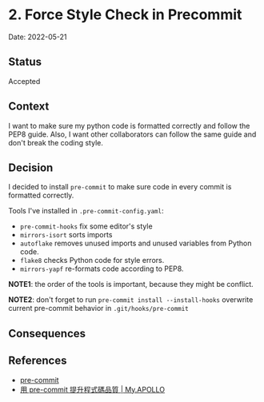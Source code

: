 # 2. Force Style Check in Precommit

Date: 2022-05-21

## Status

Accepted

## Context

I want to make sure my python code is formatted correctly and follow the PEP8 guide.
Also, I want other collaborators can follow the same guide and don't break the coding style.

## Decision

I decided to install `pre-commit` to make sure code in every commit is formatted correctly.

Tools I've installed in `.pre-commit-config.yaml`:

- `pre-commit-hooks` fix some editor's style
- `mirrors-isort` sorts imports
- `autoflake` removes unused imports and unused variables from Python code.
- `flake8` checks Python code for style errors.
- `mirrors-yapf` re-formats code according to PEP8.

**NOTE1**: the order of the tools is important, because they might be conflict.

**NOTE2**: don't forget to run `pre-commit install --install-hooks` overwrite current pre-commit behavior
in `.git/hooks/pre-commit`

## Consequences

## References

- [pre-commit](https://pre-commit.com/)
- [用 pre-commit 提升程式碼品質 | My.APOLLO](https://myapollo.com.tw/zh-tw/pre-commit-the-best-friend-before-commit/)
